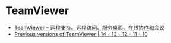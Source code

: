 # TeamViewer

- [TeamViewer – 远程支持、远程访问、服务桌面、在线协作和会议](https://www.teamviewer.cn/cn/)
- [Previous versions of TeamViewer | 14 - 13 - 12 - 11 - 10](https://www.teamviewer.com/en/download/previous-versions/)
